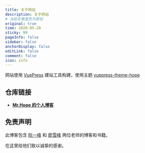 ```yaml
---
title: 关于网站
description: 关于网站
# 当前文章是否为原创
original: true
time: 2020-05-20
sticky: 99
pageInfo: false
sidebar: false
anchorDisplay: false
editLink: false
comment: false
icon: info
---
```


<form-weather />

网站使用 [VuePress](https://v1.vuepress.vuejs.org/zh/guide/) 建站工具构建，使用主题 [vuepress-theme-hope](https://github.com/Mister-Hope/vuepress-theme-hope/)

## 仓库链接

- [**Mr.Hope 的个人博客**](https://github.com/Mister-Hope/blog)

## 免责声明

此博客包含 [阮一峰](https://github.com/ruanyf) 和 [廖雪峰](https://weibo.com/liaoxuefeng) 两位老师的博客和书籍。

在这里给他们致以诚挚的感谢。
